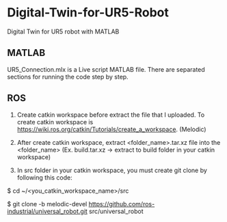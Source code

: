# Digital-Twin-for-UR5-Robot
Digital Twin for UR5 robot with MATLAB

## MATLAB ##
UR5_Connection.mlx is a Live script MATLAB file. There are separated sections for running the code step by step.

## ROS ##

1. Create catkin workspace before extract the file that I uploaded. To create catkin workspace is https://wiki.ros.org/catkin/Tutorials/create_a_workspace. (Melodic)

2. After create catkin workspace, extract <folder_name>.tar.xz file into the <folder_name> (Ex. build.tar.xz -> extract to build folder in your catkin workspace)

3. In src folder in your catkin workspace, you must create git clone by following this code:

$ cd ~/<you_catkin_workspace_name>/src

$ git clone -b melodic-devel https://github.com/ros-industrial/universal_robot.git src/universal_robot 
